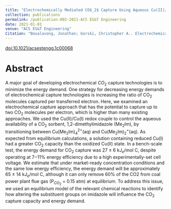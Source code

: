 ```yaml
---
title: "Electrochemically Mediated CO$_2$ Capture Using Aqueous Cu(II)/Cu(I) Imidazole Complexes"
collection: publications
permalink: /publication-002-2021-ACS ES&T Engineering
date: 2021-01-01
venue: "ACS ES&T Engineering"
Citation: "Boualavong, Jonathan; Gorski, Christopher A.. Electrochemically Mediated CO$_2$ Capture Using Aqueous Cu(II)/Cu(I) Imidazole Complexes. <i>ACS ES&T Engineering</i> vol. 1, 1084-1093. 2021"
---
```

[doi:10.1021/acsestengg.1c00068](https://pubs.acs.org/articlesonrequest/AOR-FQRBAK6KIB94CXP8KTUX)

# Abstract
A major goal of developing electrochemical $CO_{2}$ capture technologies is to minimize the energy demand. One strategy for decreasing energy demands of electrochemical capture technologies is increasing the ratio of CO$_{2}$ molecules captured per transferred electron. Here, we examined an electrochemical capture approach that has the potential to capture up to two CO$_{2}$ molecules per electron, which is higher than many existing approaches. We used the Cu(II)/Cu(I) redox couple to control the aqueous availability of a CO$_{2}$ sorbent, 1,2-dimethylimidazole (Me$_{2}$Im), by transitioning between Cu(Me$_{2}$Im)$^{2+}_{4}$(aq) and Cu(Me$_{2}$Im)$^{+}_{2}$(aq). As expected from equilibrium calculations, a solution containing reduced Cu(I) had a greater CO$_{2}$ capacity than the oxidized Cu(II) state. In a bench-scale test, the energy demand for CO$_{2}$ capture was 27 $\pm$ 6 kJ$_{e}$/mol C, despite operating at 7−11% energy eﬃciency due to a high experimentally-set cell voltage. We estimate that under market-ready concentration conditions and the same low energy eﬃciency, the energy demand will be approximately 65 $\pm$ 14 kJ$_{e}$/mol C, although it can only remove 60% of the CO2 from coal power plant ﬂue gas (P$_{CO_{2}}$ = 0.15 atm) at equilibrium. To address this issue, we used an equilibrium model of the relevant chemical reactions to identify how altering the substituent groups on imidazole will inﬂuence the CO$_{2}$ capture capacity and energy demand.
